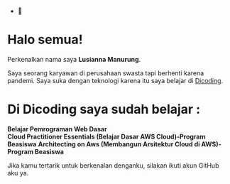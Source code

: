 - 👋 
# Halo semua! 

Perkenalkan nama saya **Lusianna Manurung**.

Saya seorang karyawan di perusahaan swasta tapi berhenti karena pandemi. 
Saya suka dengan teknologi karena itu saya belajar di [Dicoding](https://www.dicoding.com/).

Di Dicoding saya sudah belajar :
==
**Belajar Pemrograman Web Dasar**  
**Cloud Practitioner Essentials (Belajar Dasar AWS Cloud)-Program Beasiswa**
**Architecting on Aws (Membangun Arsitektur Cloud di AWS)-Program Beasiswa**

Jika kamu tertarik untuk berkenalan denganku, silakan ikuti akun GitHub aku ya.

<!---
greth7580/greth7580 is a ✨ special ✨ repository because its `README.md` (this file) appears on your GitHub profile.
You can click the Preview link to take a look at your changes.
--->
